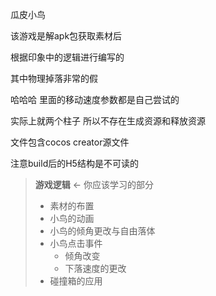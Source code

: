 瓜皮小鸟

该游戏是解apk包获取素材后

根据印象中的逻辑进行编写的

其中物理掉落非常的假

哈哈哈  里面的移动速度参数都是自己尝试的

实际上就两个柱子 所以不存在生成资源和释放资源



文件包含cocos creator源文件

注意build后的H5结构是不可读的



> **游戏逻辑**  <-  你应该学习的部分
>
> + 素材的布置
> + 小鸟的动画
> + 小鸟的倾角更改与自由落体
> + 小鸟点击事件
>     + 倾角改变
>     + 下落速度的更改
> + 碰撞箱的应用